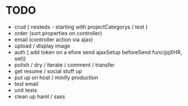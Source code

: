 TODO
====

* crud ( nesteds - starting with projectCategorys / test )
* order (sort properties on controller)
* email (controller action via ajax)
* upload / display image
* auth ( add token on a efore send ajaxSetup beforeSend func(jqXHR, set))
* polish / dry / iterate / comment / transfer
* get resume / social stuff up
* put up on host / minify production
* test email
* unit tests
* clean up haml / sass

